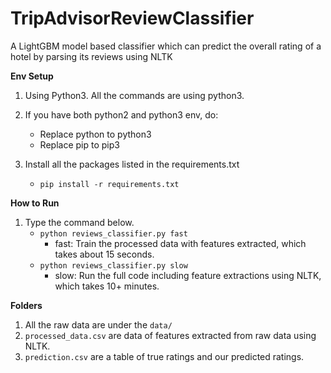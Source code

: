 # TripAdvisorReviewClassifier
A LightGBM model based classifier which can predict the overall rating of a hotel by parsing its reviews using NLTK

**Env Setup**
1. Using Python3. All the commands are using python3.
2. If you have both python2 and python3 env, do:
   * Replace python to python3
   * Replace pip to pip3

2. Install all the packages listed in the requirements.txt
   * `pip install -r requirements.txt`

**How to Run**
1. Type the command below.
   * `python reviews_classifier.py fast`
      * fast: Train the processed data with features extracted, which takes about 15 seconds.
   * `python reviews_classifier.py slow`
      * slow: Run the full code including feature extractions using NLTK, which takes 10+ minutes.

**Folders**
1. All the raw data are under the `data/`
2. `processed_data.csv` are data of features extracted from raw data using NLTK.
3. `prediction.csv` are a table of true ratings and our predicted ratings.
